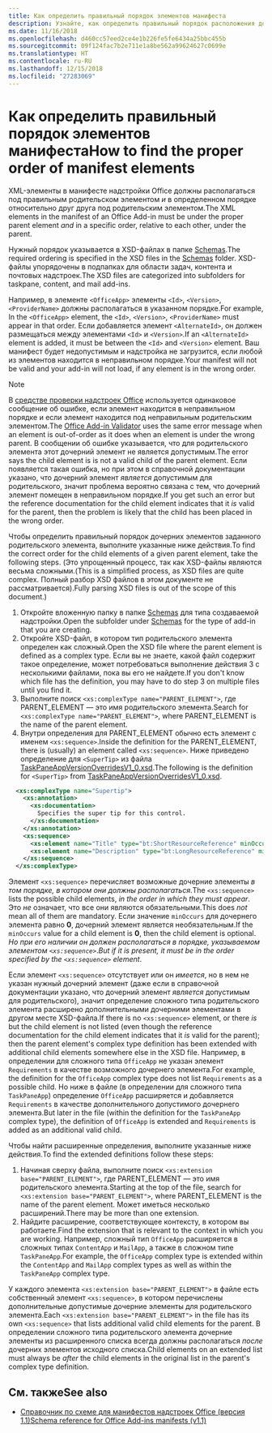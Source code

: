 ```yaml
---
title: Как определить правильный порядок элементов манифеста
description: Узнайте, как определить правильный порядок расположения дочерних элементов в родительском элементе.
ms.date: 11/16/2018
ms.openlocfilehash: d460cc57eed2ce4e1b226fe5fe6434a25bbc455b
ms.sourcegitcommit: 09f124fac7b2e711e1a8be562a99624627c0699e
ms.translationtype: HT
ms.contentlocale: ru-RU
ms.lasthandoff: 12/15/2018
ms.locfileid: "27283069"
---
```

# <a name="how-to-find-the-proper-order-of-manifest-elements"></a><span data-ttu-id="f0964-103">Как определить правильный порядок элементов манифеста</span><span class="sxs-lookup"><span data-stu-id="f0964-103">How to find the proper order of manifest elements</span></span>

<span data-ttu-id="f0964-104">XML-элементы в манифесте надстройки Office должны располагаться под правильным родительском элементом *и* в определенном порядке относительно друг друга под родительским элементом.</span><span class="sxs-lookup"><span data-stu-id="f0964-104">The XML elements in the manifest of an Office Add-in must be under the proper parent element *and* in a specific order, relative to each other, under the parent.</span></span>

<span data-ttu-id="f0964-105">Нужный порядок указывается в XSD-файлах в папке [Schemas](https://github.com/OfficeDev/office-js-docs-pr/tree/master/docs/overview/schemas).</span><span class="sxs-lookup"><span data-stu-id="f0964-105">The required ordering is specified in the XSD files in the [Schemas](https://github.com/OfficeDev/office-js-docs-pr/tree/master/docs/overview/schemas) folder.</span></span> <span data-ttu-id="f0964-106">XSD-файлы упорядочены в подпапках для области задач, контента и почтовых надстроек.</span><span class="sxs-lookup"><span data-stu-id="f0964-106">The XSD files are categorized into subfolders for taskpane, content, and mail add-ins.</span></span>

<span data-ttu-id="f0964-107">Например, в элементе `<OfficeApp>` элементы `<Id>`, `<Version>`, `<ProviderName>` должны располагаться в указанном порядке.</span><span class="sxs-lookup"><span data-stu-id="f0964-107">For example, In the `<OfficeApp>` element, the `<Id>`, `<Version>`, `<ProviderName>` must appear in that order.</span></span> <span data-ttu-id="f0964-108">Если добавляется элемент `<AlternateId>`, он должен размещаться между элементами `<Id>` и `<Version>`.</span><span class="sxs-lookup"><span data-stu-id="f0964-108">If an `<AlternateId>` element is added, it must be between the `<Id>` and `<Version>` element.</span></span> <span data-ttu-id="f0964-109">Ваш манифест будет недопустимым и надстройка не загрузится, если любой из элементов находится в неправильном порядке.</span><span class="sxs-lookup"><span data-stu-id="f0964-109">Your manifest will not be valid and your add-in will not load, if any element is in the wrong order.</span></span>

> [!NOTE]
> <span data-ttu-id="f0964-110">В [средстве проверки надстроек Office](/office/dev/add-ins/testing/troubleshoot-manifest#validate-your-manifest-with-the-office-add-in-validator) используется одинаковое сообщение об ошибке, если элемент находится в неправильном порядке и если элемент находится под неправильным родительским элементом.</span><span class="sxs-lookup"><span data-stu-id="f0964-110">The [Office Add-in Validator](/office/dev/add-ins/testing/troubleshoot-manifest#validate-your-manifest-with-the-office-add-in-validator) uses the same error message when an element is out-of-order as it does when an element is under the wrong parent.</span></span> <span data-ttu-id="f0964-111">В сообщении об ошибке указывается, что для родительского элемента этот дочерний элемент не является допустимым.</span><span class="sxs-lookup"><span data-stu-id="f0964-111">The error says the child element is is not a valid child of the parent element.</span></span> <span data-ttu-id="f0964-112">Если появляется такая ошибка, но при этом в справочной документации указано, что дочерний элемент *является* допустимым для родительского, значит проблема вероятно связана с тем, что дочерний элемент помещен в неправильном порядке.</span><span class="sxs-lookup"><span data-stu-id="f0964-112">If you get such an error but the reference documentation for the child element indicates that it *is* valid for the parent, then the problem is likely that the child has been placed in the wrong order.</span></span>

<span data-ttu-id="f0964-113">Чтобы определить правильный порядок дочерних элементов заданного родительского элемента, выполните указанные ниже действия.</span><span class="sxs-lookup"><span data-stu-id="f0964-113">To find the correct order for the child elements of a given parent element, take the following steps.</span></span> <span data-ttu-id="f0964-114">(Это упрощенный процесс, так как XSD-файлы являются весьма сложными.</span><span class="sxs-lookup"><span data-stu-id="f0964-114">(This is a simplified process, as XSD files are quite complex.</span></span> <span data-ttu-id="f0964-115">Полный разбор XSD файлов в этом документе не рассматривается).</span><span class="sxs-lookup"><span data-stu-id="f0964-115">Fully parsing XSD files is out of the scope of this document.)</span></span>

1. <span data-ttu-id="f0964-116">Откройте вложенную папку в папке [Schemas](https://github.com/OfficeDev/office-js-docs-pr/tree/master/docs/overview/schemas) для типа создаваемой надстройки.</span><span class="sxs-lookup"><span data-stu-id="f0964-116">Open the subfolder under [Schemas](https://github.com/OfficeDev/office-js-docs-pr/tree/master/docs/overview/schemas) for the type of add-in that you are creating.</span></span> 
2. <span data-ttu-id="f0964-117">Откройте XSD-файл, в котором тип родительского элемента определен как сложный.</span><span class="sxs-lookup"><span data-stu-id="f0964-117">Open the XSD file where the parent element is defined as a complex type.</span></span> <span data-ttu-id="f0964-118">Если вы не знаете, какой файл содержит такое определение, может потребоваться выполнение действия 3 с несколькими файлами, пока вы его не найдете.</span><span class="sxs-lookup"><span data-stu-id="f0964-118">If you don't know which file has the definition, you may have to do step 3 on multiple files until you find it.</span></span>
3. <span data-ttu-id="f0964-119">Выполните поиск `<xs:complexType name="PARENT_ELEMENT">`, где PARENT_ELEMENT — это имя родительского элемента.</span><span class="sxs-lookup"><span data-stu-id="f0964-119">Search for `<xs:complexType name="PARENT_ELEMENT">`, where PARENT_ELEMENT is the name of the parent element.</span></span>
4. <span data-ttu-id="f0964-120">Внутри определения для PARENT_ELEMENT обычно есть элемент с именем `<xs:sequence>`.</span><span class="sxs-lookup"><span data-stu-id="f0964-120">Inside the definition for the PARENT_ELEMENT, there is (usually) an element called `<xs:sequence>`.</span></span> <span data-ttu-id="f0964-121">Ниже приведено определение для `<SuperTip>` из файла [TaskPaneAppVersionOverridesV1_0.xsd](https://raw.githubusercontent.com/OfficeDev/office-js-docs-pr/master/docs/overview/schemas/taskpane/TaskPaneAppVersionOverridesV1_0.xsd).</span><span class="sxs-lookup"><span data-stu-id="f0964-121">The following is the definition for `<SuperTip>` from [TaskPaneAppVersionOverridesV1_0.xsd](https://raw.githubusercontent.com/OfficeDev/office-js-docs-pr/master/docs/overview/schemas/taskpane/TaskPaneAppVersionOverridesV1_0.xsd).</span></span>

```xml
  <xs:complexType name="Supertip">
    <xs:annotation>
      <xs:documentation>
        Specifies the super tip for this control.
      </xs:documentation>
    </xs:annotation>
    <xs:sequence>
      <xs:element name="Title" type="bt:ShortResourceReference" minOccurs="1" maxOccurs="1" />
      <xs:element name="Description" type="bt:LongResourceReference" minOccurs="1" maxOccurs="1" />
    </xs:sequence>
  </xs:complexType>
```

<span data-ttu-id="f0964-122">Элемент `<xs:sequence>` перечисляет возможные дочерние элементы *в том порядке, в котором они должны располагаться*.</span><span class="sxs-lookup"><span data-stu-id="f0964-122">The `<xs:sequence>` lists the possible child elements, *in the order in which they must appear*.</span></span> <span data-ttu-id="f0964-123">Это *не* означает, что все они являются обязательными.</span><span class="sxs-lookup"><span data-stu-id="f0964-123">This does *not* mean all of them are mandatory.</span></span> <span data-ttu-id="f0964-124">Если значение `minOccurs` для дочернего элемента равно **0**, дочерний элемент является необязательным.</span><span class="sxs-lookup"><span data-stu-id="f0964-124">If the `minOccurs` value for a child element is **0**, then the child element is optional.</span></span> <span data-ttu-id="f0964-125">*Но при его наличии он должен располагаться в порядке, указываемом элементом `<xs:sequence>`*.</span><span class="sxs-lookup"><span data-stu-id="f0964-125">*But if it is present, it must be in the order specified by the `<xs:sequence>` element*.</span></span>

<span data-ttu-id="f0964-126">Если элемент `<xs:sequence>` отсутствует или он *имеется*, но в нем не указан нужный дочерний элемент (даже если в справочной документации указано, что дочерний элемент *является* допустимым для родительского), значит определение сложного типа родительского элемента расширено дополнительными дочерними элементами в другом месте XSD-файла.</span><span class="sxs-lookup"><span data-stu-id="f0964-126">If there is no `<xs:sequence>` element, or there *is* but the child element is not listed (even though the reference documentation for the child element indicates that it *is* valid for the parent); then the parent element's complex type definition has been extended with additional child elements somewhere else in the XSD file.</span></span> <span data-ttu-id="f0964-127">Например, в определении для сложного типа `OfficeApp` не указан элемент `Requirements` в качестве возможного дочернего элемента.</span><span class="sxs-lookup"><span data-stu-id="f0964-127">For example, the definition for the `OfficeApp` complex type does not list `Requirements` as a possible child.</span></span> <span data-ttu-id="f0964-128">Но ниже в файле (в определении для сложного типа `TaskPaneApp`) определение `OfficeApp` расширяется и добавляется `Requirements` в качестве дополнительного допустимого дочернего элемента.</span><span class="sxs-lookup"><span data-stu-id="f0964-128">But later in the file (within the definition for the `TaskPaneApp` complex type), the definition of `OfficeApp` is extended and `Requirements` is added as an additional valid child.</span></span>

<span data-ttu-id="f0964-129">Чтобы найти расширенные определения, выполните указанные ниже действия.</span><span class="sxs-lookup"><span data-stu-id="f0964-129">To find the extended definitions follow these steps:</span></span>

1. <span data-ttu-id="f0964-130">Начиная сверху файла, выполните поиск `<xs:extension base="PARENT_ELEMENT">`, где PARENT_ELEMENT — это имя родительского элемента.</span><span class="sxs-lookup"><span data-stu-id="f0964-130">Starting at the top of the file, search for `<xs:extension base="PARENT_ELEMENT">`, where PARENT_ELEMENT is the name of the parent element.</span></span> <span data-ttu-id="f0964-131">Может иметься несколько расширений.</span><span class="sxs-lookup"><span data-stu-id="f0964-131">There may be more than one extension.</span></span>
2. <span data-ttu-id="f0964-132">Найдите расширение, соответствующее контексту, в котором вы работаете.</span><span class="sxs-lookup"><span data-stu-id="f0964-132">Find the extension that is relevant to the context in which you are working.</span></span> <span data-ttu-id="f0964-133">Например, сложный тип `OfficeApp` расширяется в сложных типах `ContentApp` и `MailApp`, а также в сложном типе `TaskPaneApp`.</span><span class="sxs-lookup"><span data-stu-id="f0964-133">For example, the `OfficeApp` complex type is extended within the `ContentApp` and `MailApp` complex types as well as within the `TaskPaneApp` complex type.</span></span>

<span data-ttu-id="f0964-134">У каждого элемента `<xs:extension base="PARENT_ELEMENT">` в файле есть собственный элемент `<xs:sequence>`, в котором перечислены дополнительные допустимые дочерние элементы для родительского элемента.</span><span class="sxs-lookup"><span data-stu-id="f0964-134">Each `<xs:extension base="PARENT_ELEMENT">` in the file has its own `<xs:sequence>` that lists additional valid child elements for the parent.</span></span> <span data-ttu-id="f0964-135">В определении сложного типа родительского элемента дочерние элементы из расширенного списка всегда должны располагаться *после* дочерних элементов исходного списка.</span><span class="sxs-lookup"><span data-stu-id="f0964-135">Child elements on an extended list must always be *after* the child elements in the original list in the parent's complex type definition.</span></span>

## <a name="see-also"></a><span data-ttu-id="f0964-136">См. также</span><span class="sxs-lookup"><span data-stu-id="f0964-136">See also</span></span>

- [<span data-ttu-id="f0964-137">Справочник по схеме для манифестов надстроек Office (версия 1.1)</span><span class="sxs-lookup"><span data-stu-id="f0964-137">Schema reference for Office Add-ins manifests (v1.1)</span></span>](../develop/add-in-manifests.md)
